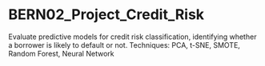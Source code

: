 # BERN02_Project_Credit_Risk
Evaluate predictive models for credit risk classification, identifying whether a borrower is likely to default or not. Techniques: PCA, t-SNE, SMOTE, Random Forest, Neural Network
